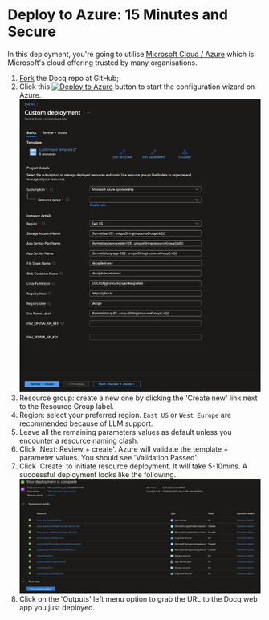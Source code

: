 # Deploy to Azure: 15 Minutes and Secure

In this deployment, you're going to utilise [Microsoft Cloud / Azure](https://azure.microsoft.com/) which is Microsoft's cloud offering trusted by many organisations.

1. [Fork](https://github.com/docqai/docq/fork) the Docq repo at GitHub;
2. Click this [![Deploy to Azure](https://aka.ms/deploytoazurebutton)](https://portal.azure.com/#create/Microsoft.Template/uri/https%3A%2F%2Fraw.githubusercontent.com%2Fdocqai%2Fdocq%2Fmain%2Finfra%2Fazure%2Farm%2Fappservice.json) button to start the configuration wizard on Azure.
   ![Azure deploy wizard params screenshot](../assets/azure_deploy_params_screen.png)
3. Resource group: create a new one by clicking the 'Create new' link next to the Resource Group label.
4. Region: select your preferred region. `East US` or `West Europe` are recommended because of LLM support.
5. Leave all the remaining parameters values as default unless you encounter a resource naming clash.
6. Click 'Next: Review + create'. Azure will validate the template + parameter values. You should see 'Validation Passed'.
7. Click 'Create' to initiate resource deployment. It will take 5-10mins. A successful deployment looks like the following.
   ![Azure deploy complete screenshot](../assets/azure_deploy_complete.png)
8. Click on the 'Outputs' left menu option to grab the URL to the Docq web app you just deployed.
